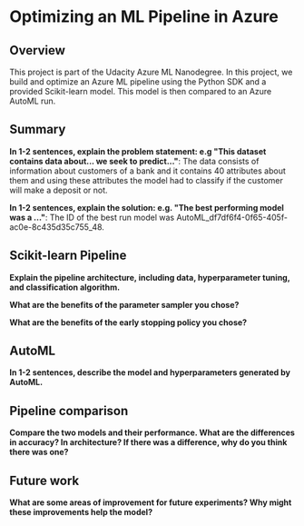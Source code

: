 # Optimizing an ML Pipeline in Azure

## Overview
This project is part of the Udacity Azure ML Nanodegree.
In this project, we build and optimize an Azure ML pipeline using the Python SDK and a provided Scikit-learn model.
This model is then compared to an Azure AutoML run.

## Summary
**In 1-2 sentences, explain the problem statement: e.g "This dataset contains data about... we seek to predict..."**: The data consists of information about customers of a bank and it contains 40 attributes about them and using these attributes the model had to classify if the customer will make a deposit or not.

**In 1-2 sentences, explain the solution: e.g. "The best performing model was a ..."**: The ID of the best run model was AutoML_df7df6f4-0f65-405f-ac0e-8c435d35c755_48.

## Scikit-learn Pipeline
**Explain the pipeline architecture, including data, hyperparameter tuning, and classification algorithm.**

**What are the benefits of the parameter sampler you chose?**

**What are the benefits of the early stopping policy you chose?**

## AutoML
**In 1-2 sentences, describe the model and hyperparameters generated by AutoML.**

## Pipeline comparison
**Compare the two models and their performance. What are the differences in accuracy? In architecture? If there was a difference, why do you think there was one?**

## Future work
**What are some areas of improvement for future experiments? Why might these improvements help the model?**

